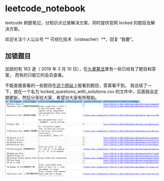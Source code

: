 # leetcode_notebook

leetcode 刷题笔记，分知识点记录解决方案，同时提供官网 locked 的题目及解决方案。

欢迎关注个人公众号 ** 可视化技术（visteacher）**，回复 “我要”。

## 加锁题目
加锁的有 163 道（ 2019 年 3 月 10 日），在[九章算法](https://www.jiuzhang.com)里有一些已经有了题目和答案，
而有的只能它的会员查看。

不能直接查看的一些题目在[这个网站](http://206.81.6.248:12306/leetcode/algorithm)上能看到题目，答案看不到。
我总结了一下，放在一个名为 locked_questions_with_solutions.csv 的文件中，后面我会定期更新，然后分享给大家，希望对大家有所帮助。
![](./data/locked_questions_withs_solutions.jpg)
